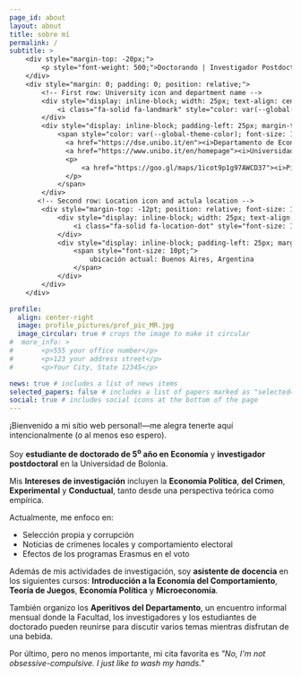 ```yaml
---
page_id: about
layout: about
title: sobre mí
permalink: /
subtitle: >
    <div style="margin-top: -20px;">
        <p style="font-weight: 500;">Doctorando | Investigador Postdoctoral | Asistente&nbsp;de&nbsp;Docencia</p>
    </div>
    <div style="margin: 0; padding: 0; position: relative;">
        <!-- First row: University icon and department name -->
        <div style="display: inline-block; width: 25px; text-align: center; position: absolute; top: 0; margin-top: -10pt; line-height: 14pt;">
            <i class="fa-solid fa-landmark" style="color: var(--global-theme-color); font-size: 10pt;"></i>
        </div>
        <div style="display: inline-block; padding-left: 25px; margin-top: -10pt; line-height: 14pt;">
            <span style="color: var(--global-theme-color); font-size: 10pt;">
              <a href="https://dse.unibo.it/en"><i>Departamento de Economía,</i></a>
              <a href="https://www.unibo.it/en/homepage"><i>Universidad de Bolonia</i></a>
              <p>
                  <a href="https://goo.gl/maps/1icot9p1g97AWCD37"><i>Piazza Scaravilli 2, 40126, Bologna</i></a>
              </p>
            </span>
        </div>
       <!-- Second row: Location icon and actula location -->
        <div style="margin-top: -12pt; position: relative; font-size: 10pt; margin-bottom: 15px; line-height: 14pt;">
            <div style="display: inline-block; width: 25px; text-align: center; position: absolute; top: 0; line-height: 14pt;">
                <i class="fa-solid fa-location-dot" style="font-size: 10pt;"></i>
            </div>
            <div style="display: inline-block; padding-left: 25px; margin-top: -12pt; line-height: 14pt;">
                <span style="font-size: 10pt;">
                    ubicación actual: Buenos Aires, Argentina
                </span>
            </div>
        </div>
    </div>

profile:
  align: center-right
  image: profile_pictures/prof_pic_MR.jpg
  image_circular: true # crops the image to make it circular
#  more_info: >
#       <p>555 your office number</p>
#       <p>123 your address street</p>
#       <p>Your City, State 12345</p>

news: true # includes a list of news items
selected_papers: false # includes a list of papers marked as "selected={true}"
social: true # includes social icons at the bottom of the page
---
```


¡Bienvenido a mi sitio web personal!&mdash;me alegra tenerte aquí intencionalmente (o al menos eso espero).

Soy <b style="color: $white-color;">estudiante de doctorado de 5<sup>o</sup> año en Economía</b> y <b style="color: $white-color;">investigador postdoctoral</b> en la Universidad de Bolonia.

Mis <b style="color: $white-color;">Intereses de investigación</b> incluyen la <b style="color: $white-color;">Economía Política</b>, <b style="color: $white-color;">del Crimen</b>, <b style="color: $white-color;">Experimental</b> y <b style="color: $white-color;">Conductual</b>, tanto desde una perspectiva teórica como empírica.

Actualmente, me enfoco en:
<ul>
  <li>Selección propia y corrupción</li>
  <li>Noticias de crímenes locales y comportamiento electoral</li>
  <li>Efectos de los programas Erasmus en el voto</li>
</ul>

Además de mis actividades de investigación, soy <b style="color: $white-color;">asistente de docencia</b> en los siguientes cursos: <b style="color: $white-color;">Introducción a la Economía del Comportamiento</b>, <b style="color: $white-color;">Teoría de Juegos</b>, <b style="color: $white-color;">Economía Política</b> y <b style="color: $white-color;">Microeconomía</b>.

También organizo los <b style="color: $white-color;">Aperitivos del Departamento</b>, un encuentro informal mensual donde la Facultad, los investigadores y los estudiantes de doctorado pueden reunirse para discutir varios temas mientras disfrutan de una bebida.

Por último, pero no menos importante, mi cita favorita es  <i>"No, I'm not obsessive-compulsive. I just like to wash my hands."</i>
